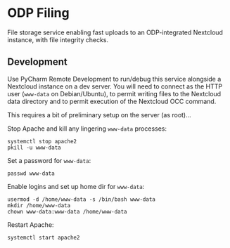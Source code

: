 # ODP Filing

File storage service enabling fast uploads to an ODP-integrated
Nextcloud instance, with file integrity checks.

## Development

Use PyCharm Remote Development to run/debug this service alongside
a Nextcloud instance on a dev server. You will need to connect as
the HTTP user (`www-data` on Debian/Ubuntu), to permit writing files
to the Nextcloud data directory and to permit execution of the
Nextcloud OCC command.

This requires a bit of preliminary setup on the server (as root)...

Stop Apache and kill any lingering `www-data` processes:

    systemctl stop apache2
    pkill -u www-data

Set a password for `www-data`:

    passwd www-data

Enable logins and set up home dir for `www-data`:

    usermod -d /home/www-data -s /bin/bash www-data
    mkdir /home/www-data
    chown www-data:www-data /home/www-data

Restart Apache:

    systemctl start apache2

